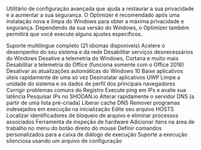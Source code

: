 Utilitário de configuração avançada que ajuda a restaurar a sua privacidade e a aumentar a sua segurança.
O Optimizer é recomendado após uma instalação nova e limpa do Windows para obter a máxima privacidade e segurança.
Dependendo da sua versão do Windows, o Optimizer também permitirá que você execute alguns ajustes específicos.

Suporte multilingue completo (21 idiomas disponíveis)
Acelere o desempenho do seu sistema e da rede
Desabilitar serviços desnecessários do Windows
Desative a telemetria do Windows, Cortana e muito mais
Desabilitar a telemetria do Office (funciona somente com o Office 2016)
Desativar as atualizações automáticas do Windows 10
Baixe aplicativos úteis rapidamente de uma só vez
Desinstalar aplicativos UWP
Limpe a unidade do sistema e os dados de perfil dos principais navegadores
Corrigir problemas comuns do Registro
Execute ping em IPs e avalie sua latência
Pesquisar IPs no SHODAN.io
Alterar rapidamente o servidor DNS (a partir de uma lista pré-criada)
Liberar cache DNS
Remover programas indesejados em execução na inicialização
Edite seu arquivo HOSTS
Localizar identificadores de bloqueio de arquivo e eliminar processos associados
Ferramenta de inspeção de hardware
Adicionar itens na área de trabalho no menu do botão direito do mouse
Definir comandos personalizados para a caixa de diálogo de execução
Suporte a execução silenciosa usando um arquivo de configuração
